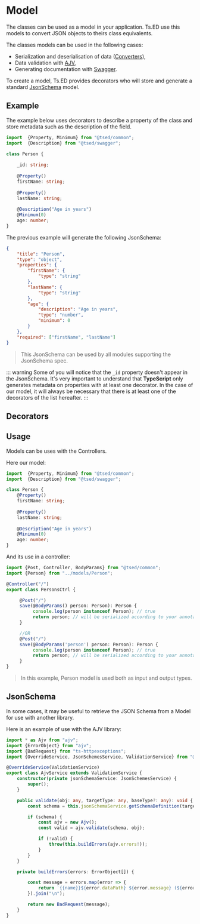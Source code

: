 # Model

The classes can be used as a model in your application.
Ts.ED use this models to convert JSON objects to theirs class equivalents.

The classes models can be used in the following cases:

- Serialization and deserialisation of data ([Converters](documents/converters.md)),
- Data validation with [AJV](/tutorials/ajv.md),
- Generating documentation with [Swagger](/tutorials/swagger.md).

To create a model, Ts.ED provides decorators who will store and generate a 
standard [JsonSchema](http://json-schema.org/) model.

## Example

The example below uses decorators to describe a property of the class and store metadata
such as the description of the field.

```typescript
import  {Property, Minimum} from "@tsed/common";
import  {Description} from "@tsed/swagger";

class Person {
    
    _id: string;
    
    @Property()
    firstName: string;
    
    @Property()
    lastName: string;
    
    @Description("Age in years")
    @Minimum(0)
    age: number;
}
```

The previous example will generate the following JsonSchema:

```json
{
    "title": "Person",
    "type": "object",
    "properties": {
        "firstName": {
            "type": "string"
        },
        "lastName": {
            "type": "string"
        },
        "age": {
            "description": "Age in years",
            "type": "number",
            "minimum": 0
        }
    },
    "required": ["firstName", "lastName"]
}
```

> This JsonSchema can be used by all modules supporting the JsonSchema spec.

::: warning
Some of you will notice that the `_id` property doesn't appear in the JsonSchema. It's very important to understand that
**TypeScript** only generates metadata on properties with at least one decorator.
In the case of our model, it will always be necessary that there is at least one of the decorators of the list hereafter.
:::

## Decorators

<ApiList query="module === '@tsed/common/jsonschema' && symbolType === 'decorator'">

## Usage

Models can be uses with the Controllers.

Here our model:

```typescript
import  {Property, Minimum} from "@tsed/common";
import  {Description} from "@tsed/swagger";

class Person {
    @Property()
    firstName: string;
    
    @Property()
    lastName: string;
    
    @Description("Age in years")
    @Minimum(0)
    age: number;
}
```

And its use in a controller:

```typescript
import {Post, Controller, BodyParams} from "@tsed/common";
import {Person} from "../models/Person";

@Controller("/")
export class PersonsCtrl {

     @Post("/")
     save(@BodyParams() person: Person): Person {
          console.log(person instanceof Person); // true
          return person; // will be serialized according to your annotation on Person class.
     } 

     //OR
     @Post("/")
     save(@BodyParams('person') person: Person): Person {
          console.log(person instanceof Person); // true
          return person; // will be serialized according to your annotation on Person class.
     }
}
```
> In this example, Person model is used both as input and output types.

## JsonSchema

In some cases, it may be useful to retrieve the JSON Schema from a Model for use with another library.

Here is an example of use with the AJV library:

```typescript
import * as Ajv from "ajv";
import {ErrorObject} from "ajv";
import {BadRequest} from "ts-httpexceptions";
import {OverrideService, JsonSchemesService, ValidationService} from "@tsed/common";

@OverrideService(ValidationService)
export class AjvService extends ValidationService {
    constructor(private jsonSchemaService: JsonSchemesService) {
        super();
    }

    public validate(obj: any, targetType: any, baseType?: any): void {
        const schema = this.jsonSchemaService.getSchemaDefinition(targetType);

        if (schema) {
            const ajv = new Ajv();
            const valid = ajv.validate(schema, obj);

            if (!valid) {
                throw(this.buildErrors(ajv.errors!));
            }
        }
    }

    private buildErrors(errors: ErrorObject[]) {

        const message = errors.map(error => {
            return `{{name}}${error.dataPath} ${error.message} (${error.keyword})`;
        }).join("\n");

        return new BadRequest(message);
    }
}
```
